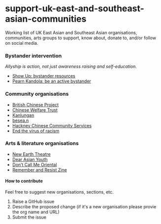 # support-uk-east-and-southeast-asian-communities
Working list of UK East Asian and Southeast Asian organisations, communities, arts groups to support, know about, donate to, and/or follow on social media.


### Bystander intervention
_Allyship is action, not just awareness raising and self-education._

* [Show Up: bystander resources](https://www.ihollaback.org/app/uploads/2016/11/Show-Up_CUPxHollaback.pdf)
* [Pearn Kandola: be an active bystander](https://vimeo.com/427628186)

### Community organisations
* [British Chinese Project](http://www.bcproject.org/)
* [Chinese Welfare Trust](https://www.chinesewelfaretrust.org.uk/)
* [Kanlungan](https://www.kanlungan.org.uk/?page_id=6)
* [besea.n](https://www.besean.co.uk/)
* [Hackney Chinese Community Services](https://www.hackneychinese.org.uk/)
* [End the virus of racism](https://www.endthevirusofracism.com)

### Arts & literature organisations
* [New Earth Theatre](https://yellowearth.org/support-yellow-earth/)
* [Dear Asian Youth](https://www.dearasianyouth.org/)
* [Don’t Call Me Oriental](https://www.dontcallmeoriental.com/)
* [Remember and Resist Zine](https://daikon.co.uk/)


#### How to contribute

Feel free to suggest new organisations, sections, etc.

1. Raise a GitHub issue
2. Describe the proposed change (if it's a new organisation please provie the org name and URL)
3. Submit the issue
